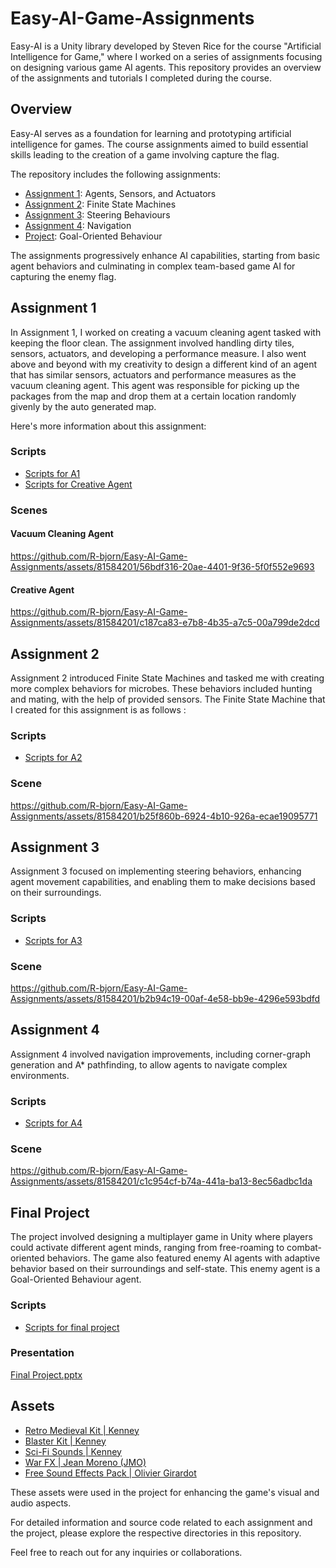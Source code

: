 # Easy-AI-Game-Assignments

Easy-AI is a Unity library developed by Steven Rice for the course "Artificial Intelligence for Game," where I worked on a series of assignments focusing on designing various game AI agents. 
This repository provides an overview of the assignments and tutorials I completed during the course.

## Overview

Easy-AI serves as a foundation for learning and prototyping artificial intelligence for games. 
The course assignments aimed to build essential skills leading to the creation of a game involving capture the flag. 

The repository includes the following assignments:

- [Assignment 1](#assignment-1): Agents, Sensors, and Actuators
- [Assignment 2](#assignment-2): Finite State Machines
- [Assignment 3](#assignment-3): Steering Behaviours
- [Assignment 4](#assignment-4): Navigation
- [Project](#final-project): Goal-Oriented Behaviour

The assignments progressively enhance AI capabilities, starting from basic agent behaviors and culminating in complex team-based game AI for capturing the enemy flag.

## Assignment 1

In Assignment 1, I worked on creating a vacuum cleaning agent tasked with keeping the floor clean. The assignment involved handling dirty tiles, sensors, actuators, and developing a performance measure. 
I also went above and beyond with my creativity to design a different kind of an agent that has similar sensors, actuators and performance measures as the vacuum cleaning agent. This agent was responsible for 
picking up the packages from the map and drop them at a certain location randomly givenly by the auto generated map. 

Here's more information about this assignment: 

### Scripts 
- [Scripts for A1](https://github.com/R-bjorn/Easy-AI-Game-Assignments/tree/main/Easy-AI-Template/Assets/Scripts/A1)
- [Scripts for Creative Agent](https://github.com/R-bjorn/Easy-AI-Game-Assignments/tree/main/Easy-AI-Template/Assets/Scripts/A1/Creativity)

### Scenes
#### Vacuum Cleaning Agent
https://github.com/R-bjorn/Easy-AI-Game-Assignments/assets/81584201/56bdf316-20ae-4401-9f36-5f0f552e9693

#### Creative Agent
https://github.com/R-bjorn/Easy-AI-Game-Assignments/assets/81584201/c187ca83-e7b8-4b35-a7c5-00a799de2dcd

## Assignment 2

Assignment 2 introduced Finite State Machines and tasked me with creating more complex behaviors for microbes. These behaviors included hunting and mating, with the help of provided sensors.
The Finite State Machine that I created for this assignment is as follows : 

### Scripts 
- [Scripts for A2](https://github.com/R-bjorn/Easy-AI-Game-Assignments/tree/main/Easy-AI-Template/Assets/Scripts/A2)

### Scene
https://github.com/R-bjorn/Easy-AI-Game-Assignments/assets/81584201/b25f860b-6924-4b10-926a-ecae19095771

## Assignment 3

Assignment 3 focused on implementing steering behaviors, enhancing agent movement capabilities, and enabling them to make decisions based on their surroundings.

### Scripts 
- [Scripts for A3](https://github.com/R-bjorn/Easy-AI-Game-Assignments/tree/main/Easy-AI-Template/Assets/Scripts/A3)

### Scene
https://github.com/R-bjorn/Easy-AI-Game-Assignments/assets/81584201/b2b94c19-00af-4e58-bb9e-4296e593bdfd

## Assignment 4

Assignment 4 involved navigation improvements, including corner-graph generation and A* pathfinding, to allow agents to navigate complex environments.

### Scripts 
- [Scripts for A4](https://github.com/R-bjorn/Easy-AI-Game-Assignments/tree/main/Easy-AI-Template/Assets/Scripts/A4)

### Scene
https://github.com/R-bjorn/Easy-AI-Game-Assignments/assets/81584201/c1c954cf-b74a-441a-ba13-8ec56adbc1da

## Final Project

The project involved designing a multiplayer game in Unity where players could activate different agent minds, ranging from free-roaming to combat-oriented behaviors. 
The game also featured enemy AI agents with adaptive behavior based on their surroundings and self-state. This enemy agent is a Goal-Oriented Behaviour agent. 

### Scripts
- [Scripts for final project](https://github.com/R-bjorn/Easy-AI-Game-Assignments/tree/main/Easy-AI-Template/Assets/Final%20Project)

### Presentation
[Final Project.pptx](https://github.com/R-bjorn/Easy-AI-Game-Assignments/files/12859713/Final.Project.pptx)


## Assets

- [Retro Medieval Kit | Kenney](https://www.kenney.nl/assets/retro-medieval-kit)
- [Blaster Kit | Kenney](https://kenney.nl/assets/blaster-kit)
- [Sci-Fi Sounds | Kenney](https://www.kenney.nl/assets/sci-fi-sounds)
- [War FX | Jean Moreno (JMO)](https://assetstore.unity.com/packages/vfx/particles/war-fx-5669)
- [Free Sound Effects Pack | Olivier Girardot](https://assetstore.unity.com/packages/audio/sound-fx/free-sound-effects-pack-155776)

These assets were used in the project for enhancing the game's visual and audio aspects.

For detailed information and source code related to each assignment and the project, please explore the respective directories in this repository.

Feel free to reach out for any inquiries or collaborations.

